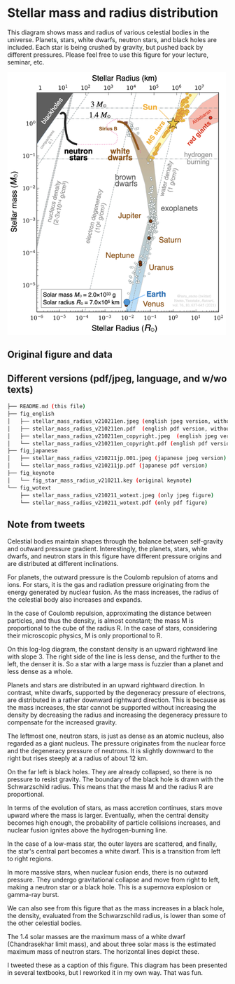 # Stellar mass and radius distribution 
This diagram shows mass and radius of various celestial bodies in the universe. Planets, stars, white dwarfs, neutron stars, and black holes are included. Each star is being crushed by gravity, but pushed back by different pressures. Please feel free to use this figure for your lecture, seminar, etc. 

<img src="https://github.com/tenoto/stellar_mass_and_radius/raw/main/fig_english/stellar_mass_radius_v210211en_copyright.jpeg" width="500" height="600">

## Original figure and data 


## Different versions (pdf/jpeg, language, and w/wo texts)

```bash
├── README.md (this file)
├── fig_english
│   ├── stellar_mass_radius_v210211en.jpeg (english jpeg version, without copyright) 
│   ├── stellar_mass_radius_v210211en.pdf  (english pdf version, without copyright) 
│   ├── stellar_mass_radius_v210211en_copyright.jpeg  (english jpeg version, with copyright) 
│   └── stellar_mass_radius_v210211en_copyright.pdf (english pdf version, with copyright) 
├── fig_japanese
│   ├── stellar_mass_radius_v210211jp.001.jpeg (japanese jpeg version) 
│   └── stellar_mass_radius_v210211jp.pdf (japanese pdf version) 
├── fig_keynote
│   └── fig_star_mass_radius_v210211.key (original keynote) 
└── fig_wotext
    ├── stellar_mass_radius_v210211_wotext.jpeg (only jpeg figure)
    └── stellar_mass_radius_v210211_wotext.pdf (only pdf figure)
```

## Note from tweets

Celestial bodies maintain shapes through the balance between self-gravity and outward pressure gradient. Interestingly, the planets, stars, white dwarfs, and neutron stars in this figure have different pressure origins and are distributed at different inclinations.

For planets, the outward pressure is the Coulomb repulsion of atoms and ions. For stars, it is the gas and radiation pressure originating from the energy generated by nuclear fusion. As the mass increases, the radius of the celestial body also increases and expands.

In the case of Coulomb repulsion, approximating the distance between particles, and thus the density, is almost constant; the mass M is proportional to the cube of the radius R. In the case of stars, considering their microscopic physics, M is only proportional to R.

On this log-log diagram, the constant density is an upward rightward line with slope 3. The right side of the line is less dense, and the further to the left, the denser it is. So a star with a large mass is fuzzier than a planet and less dense as a whole.

Planets and stars are distributed in an upward rightward direction. In contrast, white dwarfs, supported by the degeneracy pressure of electrons, are distributed in a rather downward rightward direction. This is because as the mass increases, the star cannot be supported without increasing the density by decreasing the radius and increasing the degeneracy pressure to compensate for the increased gravity.

The leftmost one, neutron stars, is just as dense as an atomic nucleus, also regarded as a giant nucleus. The pressure originates from the nuclear force and the degeneracy pressure of neutrons. It is slightly downward to the right but rises steeply at a radius of about 12 km.

On the far left is black holes. They are already collapsed, so there is no pressure to resist gravity. The boundary of the black hole is drawn with the Schwarzschild radius. This means that the mass M and the radius R are proportional.

In terms of the evolution of stars, as mass accretion continues, stars move upward where the mass is larger. Eventually, when the central density becomes high enough, the probability of particle collisions increases, and nuclear fusion ignites above the hydrogen-burning line.

In the case of a low-mass star, the outer layers are scattered, and finally, the star's central part becomes a white dwarf. This is a transition from left to right regions.

In more massive stars, when nuclear fusion ends, there is no outward pressure. They undergo gravitational collapse and move from right to left, making a neutron star or a black hole. This is a supernova explosion or gamma-ray burst.

We can also see from this figure that as the mass increases in a black hole, the density, evaluated from the Schwarzschild radius, is lower than some of the other celestial bodies.

The 1.4 solar masses are the maximum mass of a white dwarf (Chandrasekhar limit mass), and about three solar mass is the estimated maximum mass of neutron stars. The horizontal lines depict these.

I tweeted these as a caption of this figure. This diagram has been presented in several textbooks, but I reworked it in my own way. That was fun.
